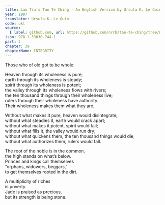 ```yaml
---
title: Lao Tzu's Tao Te Ching - An English Version by Ursula K. Le Guin
year: 1997
translator: Ursula K. Le Guin
code: ukl
source:
  { label: github.com, url: https://github.com/nrrb/tao-te-ching/tree/master }
isbn: 978-1-59030-744-1
part: 2
chapter: 39
chapterName: INTEGRITY
---
```


Those who of old got to be whole:

Heaven through its wholeness is pure;  
earth through its wholeness is steady;  
spirit through its wholeness is potent;  
the valley through its wholeness flows with rivers;  
the ten thousand things through their wholeness live;  
rulers through their wholeness have authority.  
Their wholeness makes them what they are.

Without what makes it pure, heaven would disintegrate;  
without what steadies it, earth would crack apart;  
without what makes it potent, spirit would fail;  
without what fills it, the valley would run dry;  
without what quickens them, the ten thousand things would die;  
without what authorizes them, rulers would fall.

The root of the noble is in the common,  
the high stands on what’s below.  
Princes and kings call themselves  
“orphans, widowers, beggars,”  
to get themselves rooted in the dirt.

A multiplicity of riches  
is poverty.  
Jade is praised as precious,  
but its strength is being stone.

